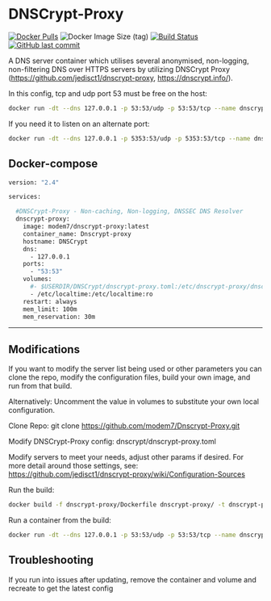 # DNSCrypt-Proxy

[![Docker Pulls](https://img.shields.io/docker/pulls/modem7/dnscrypt-proxy)](https://hub.docker.com/r/modem7/dnscrypt-proxy) 
![Docker Image Size (tag)](https://img.shields.io/docker/image-size/modem7/dnscrypt-proxy/latest) 
[![Build Status](https://drone.modem7.com/api/badges/modem7/Dnscrypt-Proxy/status.svg)](https://drone.modem7.com/modem7/Dnscrypt-Proxy) 
[![GitHub last commit](https://img.shields.io/github/last-commit/modem7/Dnscrypt-Proxy)](https://github.com/modem7/Dnscrypt-Proxy)

A DNS server container which utilises several anonymised, non-logging, non-filtering DNS over HTTPS servers by utilizing DNSCrypt Proxy (https://github.com/jedisct1/dnscrypt-proxy, https://dnscrypt.info/).

In this config, tcp and udp port 53 must be free on the host:

```bash
docker run -dt --dns 127.0.0.1 -p 53:53/udp -p 53:53/tcp --name dnscrypt-proxy --restart unless-stopped modem7/dnscrypt-proxy
```

If you need it to listen on an alternate port:

```bash
docker run -dt --dns 127.0.0.1 -p 5353:53/udp -p 5353:53/tcp --name dnscrypt-proxy --restart unless-stopped modem7/dnscrypt-proxy
```

## Docker-compose
```bash
version: "2.4"

services:

  #DNSCrypt-Proxy - Non-caching, Non-logging, DNSSEC DNS Resolver
  dnscrypt-proxy:
    image: modem7/dnscrypt-proxy:latest
    container_name: Dnscrypt-proxy
    hostname: DNSCrypt
    dns:
      - 127.0.0.1
    ports:
      - "53:53"
    volumes:
      #- $USERDIR/DNSCrypt/dnscrypt-proxy.toml:/etc/dnscrypt-proxy/dnscrypt-proxy.toml # Uncomment if you want to define your own dnscrypt-proxy.toml file
      - /etc/localtime:/etc/localtime:ro
    restart: always
    mem_limit: 100m
    mem_reservation: 30m
```
---------------

## Modifications
If you want to modify the server list being used or other parameters you can clone the repo, modify the configuration files, build your own image, and run from that build.

Alternatively: Uncomment the value in volumes to substitute your own local configuration.

Clone Repo:
git clone https://github.com/modem7/Dnscrypt-Proxy.git

Modify DNSCrypt-Proxy config:
dnscrypt/dnscrypt-proxy.toml

Modify servers to meet your needs, adjust other params if desired.  For more detail around those settings, see: https://github.com/jedisct1/dnscrypt-proxy/wiki/Configuration-Sources

Run the build:
```bash
docker build -f dnscrypt-proxy/Dockerfile dnscrypt-proxy/ -t dnscrypt-proxy-build
```

Run a container from the build:
```bash
docker run -dt --dns 127.0.0.1 -p 53:53/udp -p 53:53/tcp --name dnscrypt-proxy --restart unless-stopped dnscrypt-proxy-build
```

## Troubleshooting
If you run into issues after updating, remove the container and volume and recreate to get the latest config
